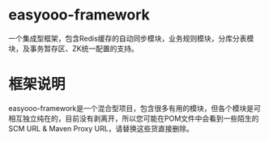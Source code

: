 easyooo-framework
=================

一个集成型框架，包含Redis缓存的自动同步模块，业务规则模块，分库分表模块，及事务暂存区、ZK统一配置的支持。


框架说明
=================

easyooo-framework是一个混合型项目，包含很多有用的模块，但各个模块是可相互独立纯在的，目前没有剥离开，所以您可能在POM文件中会看到一些陌生的SCM URL & Maven Proxy URL，请替换这些货直接删除。
